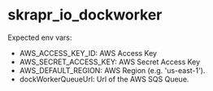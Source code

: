 ﻿# skrapr_io_dockworker


Expected env vars:

* AWS_ACCESS_KEY_ID: AWS Access Key
* AWS_SECRET_ACCESS_KEY: AWS Secret Access Key
* AWS_DEFAULT_REGION: AWS Region (e.g. 'us-east-1').
* dockWorkerQueueUrl: Url of the AWS SQS Queue.
